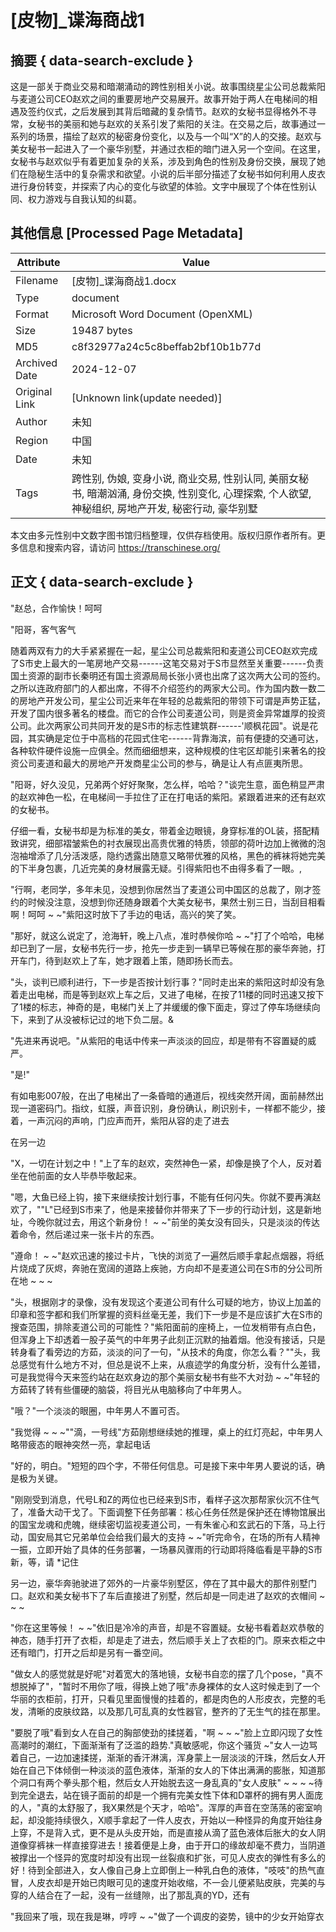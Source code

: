 # [皮物]_谍海商战1



## 摘要  { data-search-exclude }

<!-- tcd_abstract -->
这是一部关于商业交易和暗潮涌动的跨性别相关小说。故事围绕星尘公司总裁紫阳与麦道公司CEO赵欢之间的重要房地产交易展开。故事开始于两人在电梯间的相遇及签约仪式，之后发展到其背后暗藏的复杂情节。赵欢的女秘书显得格外不寻常，女秘书的美丽和她与赵欢的关系引发了紫阳的关注。在交易之后，故事通过一系列的场景，描绘了赵欢的秘密身份变化，以及与一个叫“X”的人的交接。赵欢与美女秘书一起进入了一个豪华别墅，并通过衣柜的暗门进入另一个空间。在这里，女秘书与赵欢似乎有着更加复杂的关系，涉及到角色的性别及身份交换，展现了她们在隐秘生活中的复杂需求和欲望。小说的后半部分描述了女秘书如何利用人皮衣进行身份转变，并探索了内心的变化与欲望的体验。文字中展现了个体在性别认同、权力游戏与自我认知的纠葛。

<!-- tcd_abstract_end -->

## 其他信息 [Processed Page Metadata]

| Attribute       | Value                                  |
|-----------------|----------------------------------------|
| Filename        | [皮物]_谍海商战1.docx                             |
| Type            | document                                 |
| Format          | Microsoft Word Document (OpenXML)                               |
| Size            | 19487 bytes                           |
| MD5             | c8f32977a24c5c8beffab2bf10b1b77d                                  |
| Archived Date   | 2024-12-07                             |
| Original Link   | [Unknown link(update needed)]                         |
| Author          | 未知                               |
| Region          | 中国                               |
| Date            | 未知                                 |
| Tags            | 跨性别, 伪娘, 变身小说, 商业交易, 性别认同, 美丽女秘书, 暗潮汹涌, 身份交换, 性别变化, 心理探索, 个人欲望, 神秘组织, 房地产开发, 秘密行动, 豪华别墅                                 |

本文由多元性别中文数字图书馆归档整理，仅供存档使用。版权归原作者所有。更多信息和搜索内容，请访问 <https://transchinese.org/>


## 正文 { data-search-exclude }

<!-- tcd_main_text -->
"赵总，合作愉快！呵呵

"阳哥，客气客气

随着两双有力的大手紧紧握在一起，星尘公司总裁紫阳和麦道公司CEO赵欢完成了S市史上最大的一笔房地产交易------这笔交易对于S市显然至关重要------负责国土资源的副市长秦明还有国土资源局局长张小贤也出席了这次两大公司的签约。之所以连政府部门的人都出席，不得不介绍签约的两家大公司。作为国内数一数二的房地产开发公司，星尘公司近来年在年轻的总裁紫阳的带领下可谓是声势正猛，开发了国内很多著名的楼盘。而它的合作公司麦道公司，则是资金异常雄厚的投资公司。此次两家公司共同开发的是S市的标志性建筑群------'顺枫花园"。说是花园，其实确是定位于中高档的花园式住宅------背靠海滨，前有便捷的交通可达，各种软件硬件设施一应俱全。然而细细想来，这种规模的住宅区却能引来著名的投资公司麦道和最大的房地产开发商星尘公司的参与，确是让人有点匪夷所思。

"阳哥，好久没见，兄弟两个好好聚聚，怎么样，哈哈？"谈完生意，面色稍显严肃的赵欢神色一松，在电梯间一手拉住了正在打电话的紫阳。紧跟着进来的还有赵欢的女秘书。

仔细一看，女秘书却是为标准的美女，带着金边眼镜，身穿标准的OL装，搭配精致讲究，细部褶皱紫色的衬衣展现出高贵优雅的特质，领部的荷叶边加上微微的泡泡袖增添了几分活泼感，隐约透露出随意又略带优雅的风格，黑色的裤袜将她完美的下半身包裹，几近完美的身材展露无疑。引得紫阳也不由得多看了一眼。,

"行啊，老同学，多年未见，没想到你居然当了麦道公司中国区的总裁了，刚才签约的时候没注意，没想到你还随身跟着个大美女秘书，果然士别三日，当刮目相看啊！呵呵 ~ ~"紫阳这时放下了手边的电话，高兴的笑了笑。

"那好，就这么说定了，沧海轩，晚上八点，准时恭候你哈 ~ ~"打了个哈哈，电梯却已到了一层，女秘书先行一步，抢先一步走到一辆早已等候在那的豪华奔驰，打开车门，待到赵欢上了车，她才跟着上策，随即扬长而去。

"头，谈判已顺利进行，下一步是否按计划行事？"同时走出来的紫阳这时却没有急着走出电梯，而是等到赵欢上车之后，又进了电梯，在按了11楼的同时迅速又按下了1楼的标志，神奇的是，电梯门关上了并缓缓的像下面走，穿过了停车场继续向下，来到了从没被标记过的地下负二层。&

"先进来再说吧。"从紫阳的电话中传来一声淡淡的回应，却是带有不容置疑的威严。

"是!"

有如电影007般，在出了电梯出了一条昏暗的通道后，视线突然开阔，面前赫然出现一道密码门。指纹，虹膜，声音识别，身份确认，刷识别卡，一样都不能少，接着，一声沉闷的声响，门应声而开，紫阳从容的走了进去

在另一边

"X，一切在计划之中！"上了车的赵欢，突然神色一紧，却像是换了个人，反对着坐在他前面的女人毕恭毕敬起来。

"嗯，大鱼已经上钩，接下来继续按计划行事，不能有任何闪失。你就不要再演赵欢了，""L"已经到S市来了，他是来接替你并带来了下一步的行动计划，这是新地址，今晚你就过去，用这个新身份！ ~ ~"前坐的美女没有回头，只是淡淡的传达着命令，然后递过来一张卡片的东西。

"遵命！ ~ ~"赵欢迅速的接过卡片，飞快的浏览了一遍然后顺手拿起点烟器，将纸片烧成了灰烬，奔驰在宽阔的道路上疾驰，方向却不是麦道公司在S市的分公司所在地 ~ ~ ~

"头，根据刚才的录像，没有发现这个麦道公司有什么可疑的地方，协议上加盖的印章和签字都和我们所掌握的资料丝毫无差，我们下一步是不是应该扩大在S市的搜查范围，排除麦道公司的可能性？"紫阳面前的座椅上，一位发梢带有点白色，但浑身上下却透着一股子英气的中年男子此刻正沉默的抽着烟。他没有接话，只是转身看了看旁边的方茹，淡淡的问了一句，"从技术的角度，你怎么看？""头，我总感觉有什么地方不对，但总是说不上来，从痕迹学的角度分析，没有什么差错，可是我觉得今天来签约站在赵欢身边的那个美丽女秘书有些不大对劲 ~ ~"年轻的方茹转了转有些僵硬的脑袋，将目光从电脑移向了中年男人。

"哦？"一个淡淡的眼圈，中年男人不置可否。

"我觉得 ~ ~ ~""滴，一号线"方茹刚想继续她的推理，桌上的红灯亮起，中年男人略带疲态的眼神突然一亮，拿起电话

"好的，明白。"短短的四个字，不带任何信息。可是接下来中年男人要说的话，确是极为关键。

"刚刚受到消息，代号L和Z的两位也已经来到S市，看样子这次那帮家伙沉不住气了，准备大动干戈了。下面调整下任务部署：核心任务任然是保护还在博物馆展出的国宝龙魂和虎魄，继续密切监视麦道公司，一有朱雀心和玄武石的下落，马上行动，国安局其它兄弟单位会给我们最大的支持 ~ ~"听完命令，在场的所有人精神一振，立即开始了具体的任务部署，一场暴风骤雨的行动即将降临看是平静的S市
新，等，请 *记住

另一边，豪华奔驰驶进了郊外的一片豪华别墅区，停在了其中最大的那件别墅门口。赵欢和美女秘书下了车后直接进了别墅，然后却是一同走进了赵欢的衣帽间 ~ ~ ~

"你在这里等候！ ~ ~"依旧是冷冷的声音，却是不容置疑。女秘书看着赵欢恭敬的神态，随手打开了衣柜，却是走了进去，然后顺手关上了衣柜的门。原来衣柜之中还有暗门，打开之后却是另有一番空间。 

"做女人的感觉就是好呢"对着宽大的落地镜，女秘书自恋的摆了几个pose，"真不想脱掉了"，"暂时不用你了哦，得换上她了哦"赤身裸体的女人这时候走到了一个华丽的衣柜前，打开，只看见里面慢慢的挂着的，都是肉色的人形皮衣，完整的毛发，清晰的皮肤纹路，以及那几可乱真的女性器官，整齐的了无生气的挂在那里。

"要脱了哦"看到女人在自己的胸部使劲的揉搓着，"啊 ~ ~ ~"脸上立即闪现了女性高潮时的潮红，下面渐渐有了泛滥的趋势."真敏感呢，你这个骚货 ~"女人一边骂着自己，一边加速揉搓，渐渐的香汗淋漓，浑身蒙上一层淡淡的汗珠，然后女人开始在自己下体倾倒一种淡淡的蓝色液体，渐渐的女人的下体出满满的膨胀，知道那个洞口有两个拳头那个粗，然后女人开始脱去这一身乱真的"女人皮肤" ~ ~ ~ ~待到完全退去，站在镜子面前的却是一个拥有完美女性下体和D罩杯的拥有男人面庞的人，"真的太舒服了，我X果然是个天才，哈哈"。浑厚的声音在空荡荡的密室响起，却没能持续很久，X顺手拿起了一件人皮衣，开始以一种怪异的角度开始往身上穿，不是背入式，更不是从头皮开始，而是直接从滴了蓝色液体后胀大的女人阴道像穿裤袜一样直接穿进去！接着便是上身，由于开口的缘故却毫不费力，当阴道被撑出一个怪异的宽度时却没有出现一丝裂痕和扩张，可见人皮衣的弹性有多么的好！待到全部进入，女人像自己身上立即倒上一种乳白色的液体，"吱吱"的热气直冒，人皮衣却是开始已肉眼可见的速度开始收缩，不一会儿便紧贴皮肤，完美的与穿的人结合在了一起，没有一丝缝隙，出了那乱真的YD，还有

"我回来了哦，现在我是琳，哼哼 ~ ~"做了一个调皮的姿势，镜中的少女开始穿衣
<!-- tcd_main_text_end -->


